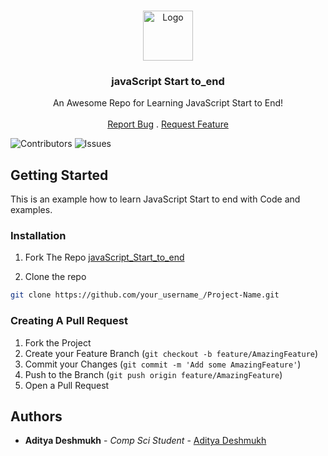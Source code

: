 <br/>
<p align="center">
  <a href="https://github.com/Aditya664/javaScript_Start_to_end">
    <img src="https://www.upgrade-hub.com/images/logo-images/javascript_logo.png" alt="Logo" width="80" height="80">
  </a>

  <h3 align="center">javaScript Start to_end</h3>

  <p align="center">
    An Awesome Repo for Learning JavaScript Start to End!
    <br/>
    <br/>
    <a href="https://github.com/Aditya664/javaScript_Start_to_end/issues">Report Bug</a>
    .
    <a href="https://github.com/Aditya664/javaScript_Start_to_end/issues">Request Feature</a>
  </p>
</p>

![Contributors](https://img.shields.io/github/contributors/Aditya664/javaScript_Start_to_end?color=dark-green) ![Issues](https://img.shields.io/github/issues/Aditya664/javaScript_Start_to_end) 




## Getting Started

This is an example how to learn JavaScript Start to end with Code and examples.


### Installation

1. Fork The Repo [javaScript_Start_to_end](https://github.com/Aditya664/javaScript_Start_to_end/tree/master/javascript)

2. Clone the repo

```sh
git clone https://github.com/your_username_/Project-Name.git
```


### Creating A Pull Request

1. Fork the Project
2. Create your Feature Branch (`git checkout -b feature/AmazingFeature`)
3. Commit your Changes (`git commit -m 'Add some AmazingFeature'`)
4. Push to the Branch (`git push origin feature/AmazingFeature`)
5. Open a Pull Request

## Authors

* **Aditya Deshmukh** - *Comp Sci Student* - [Aditya Deshmukh](https://github.com/Aditya664/) 

